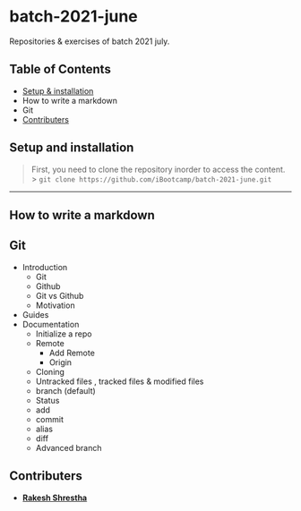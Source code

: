 # batch-2021-june

Repositories &amp; exercises of batch 2021 july.

## Table of Contents

- [Setup & installation](#setup-and-installation)
- How to write a markdown
- Git
- [Contributers](#contributers)

## Setup and installation

> First, you need to clone the repository inorder to access the content. <br/> > `git clone https://github.com/iBootcamp/batch-2021-june.git`

---

## How to write a markdown

## Git

- Introduction
  - Git
  - Github
  - Git vs Github
  - Motivation
- Guides
- Documentation
  - Initialize a repo
  - Remote
    - Add Remote
    - Origin
  - Cloning
  - Untracked files , tracked files & modified files
  - branch (default)
  - Status
  - add
  - commit
  - alias
  - diff
  - Advanced branch

## Contributers

- [**Rakesh Shrestha**](https://github.com/aomini)

